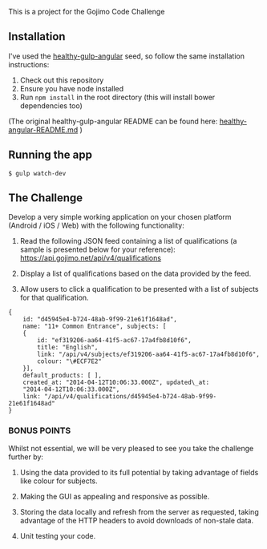 This is a project for the Gojimo Code Challenge


## Installation

I've used the [healthy-gulp-angular](https://github.com/paislee/healthy-gulp-angular) seed, so follow the same installation instructions:

1. Check out this repository
2. Ensure you have node installed
3. Run `npm install` in the root directory (this will install bower dependencies too)


(The original healthy-gulp-angular README can be found here: [healthy-angular-README.md](healthy-angular-README.md) )

## Running the app

```
$ gulp watch-dev
```

## The Challenge

Develop a very simple working application on your chosen platform
(Android / iOS / Web) with the following functionality:

1.  Read the following JSON feed containing a list of qualifications (a
    sample is presented below for your reference):
    https://api.gojimo.net/api/v4/qualifications

2.  Display a list of qualifications based on the data provided by the
    feed.

3.  Allow users to click a qualification to be presented with a list of
    subjects for that qualification.

```
{
    id: "d45945e4-b724-48ab-9f99-21e61f1648ad",
    name: "11+ Common Entrance", subjects: [
    {
        id: "ef319206-aa64-41f5-ac67-17a4fb8d10f6",
        title: "English",
        link: "/api/v4/subjects/ef319206-aa64-41f5-ac67-17a4fb8d10f6",
        colour: "\#ECF7E2"
    }],
    default_products: [ ],
    created_at: "2014-04-12T10:06:33.000Z", updated\_at:
    "2014-04-12T10:06:33.000Z",
    link: "/api/v4/qualifications/d45945e4-b724-48ab-9f99-21e61f1648ad"
}
```

### BONUS POINTS

Whilst not essential, we will be very pleased to see you take the challenge further by:

1. Using the data provided to its full potential by taking advantage of fields like colour for subjects.

2. Making the GUI as appealing and responsive as possible.

3. Storing the data locally and refresh from the server as requested, taking advantage of the HTTP headers to avoid downloads of non-stale data.

4. Unit testing your code.


